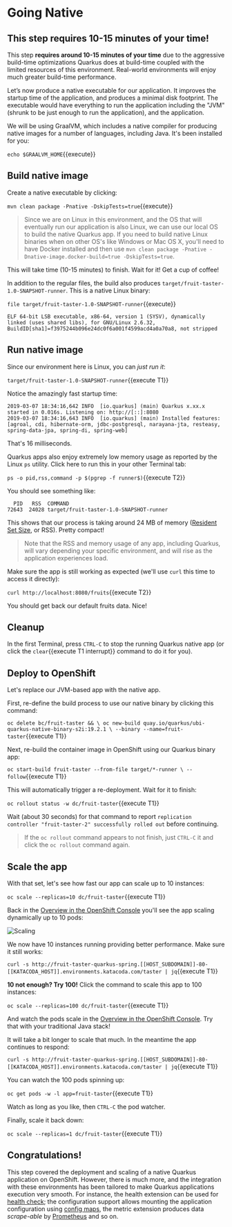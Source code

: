 # Going Native

## This step requires 10-15 minutes of your time!

This step **requires around 10-15 minutes of your time** due to the aggressive build-time optimizations
Quarkus does at build-time coupled with the limited resources of this environment. Real-world environments
will enjoy much greater build-time performance.

Let’s now produce a native executable for our application. It improves the startup time of the application, and produces a minimal disk footprint. The executable would have everything to run the application including the "JVM" (shrunk to be just enough to run the application), and the application.

We will be using GraalVM, which includes a native compiler for producing native images for a number of languages, including Java. It's been installed for you:

`echo $GRAALVM_HOME`{{execute}}

## Build native image

Create a native executable by clicking:

`mvn clean package -Pnative -DskipTests=true`{{execute}}

> Since we are on Linux in this environment, and the OS that will eventually run our application is also Linux, we can use our local OS to build the native Quarkus app. If you need to build native Linux binaries when on other OS's like Windows or Mac OS X, you'll need to have Docker installed and then use `mvn clean package -Pnative -Dnative-image.docker-build=true -DskipTests=true`.

This will take time (10-15 minutes) to finish. Wait for it! Get a cup of coffee!

In addition to the regular files, the build also produces `target/fruit-taster-1.0-SNAPSHOT-runner`. This is a native Linux binary:

`file target/fruit-taster-1.0-SNAPSHOT-runner`{{execute}}

```console
ELF 64-bit LSB executable, x86-64, version 1 (SYSV), dynamically linked (uses shared libs), for GNU/Linux 2.6.32, BuildID[sha1]=f3975244b096e24dc0f6a001f4599acd4a0a70a8, not stripped
```

## Run native image

Since our environment here is Linux, you can _just run it_:

`target/fruit-taster-1.0-SNAPSHOT-runner`{{execute T1}}

Notice the amazingly fast startup time:

```console
2019-03-07 18:34:16,642 INFO  [io.quarkus] (main) Quarkus x.xx.x started in 0.016s. Listening on: http://[::]:8080
2019-03-07 18:34:16,643 INFO  [io.quarkus] (main) Installed features: [agroal, cdi, hibernate-orm, jdbc-postgresql, narayana-jta, resteasy, spring-data-jpa, spring-di, spring-web]
```
That's 16 milliseconds.

Quarkus apps also enjoy extremely low memory usage as reported by the Linux `ps` utility. Click here to run this in your other Terminal tab:

`ps -o pid,rss,command -p $(pgrep -f runner$)`{{execute T2}}

You should see something like:

```console
  PID   RSS  COMMAND
72643  24028 target/fruit-taster-1.0-SNAPSHOT-runner
```

This shows that our process is taking around 24 MB of memory ([Resident Set Size](https://en.wikipedia.org/wiki/Resident_set_size), or RSS). Pretty compact!

> Note that the RSS and memory usage of any app, including Quarkus, will vary depending your specific environment, and will rise as the application experiences load.

Make sure the app is still working as expected (we'll use `curl` this time to access it directly):

`curl http://localhost:8080/fruits`{{execute T2}}

You should get back our default fruits data. Nice!

## Cleanup

In the first Terminal, press `CTRL-C` to stop the running Quarkus native app (or click the `clear`{{execute T1 interrupt}} command to do it for you).

## Deploy to OpenShift

Let's replace our JVM-based app with the native app.

First, re-define the build process to use our native binary by clicking this command:

`oc delete bc/fruit-taster && \
  oc new-build quay.io/quarkus/ubi-quarkus-native-binary-s2i:19.2.1 \
  --binary --name=fruit-taster`{{execute T1}}

Next, re-build the container image in OpenShift using our Quarkus binary app:

`oc start-build fruit-taster --from-file target/*-runner \
  --follow`{{execute T1}}

This will automatically trigger a re-deployment. Wait for it to finish:

`oc rollout status -w dc/fruit-taster`{{execute T1}}

Wait (about 30 seconds) for that command to report `replication controller "fruit-taster-2" successfully rolled out` before continuing.

> If the `oc rollout` command appears to not finish, just `CTRL-C` it and click the `oc rollout` command again.

## Scale the app

With that set, let's see how fast our app can scale up to 10 instances:

`oc scale --replicas=10 dc/fruit-taster`{{execute T1}}

Back in the [Overview in the OpenShift Console](https://[[HOST_SUBDOMAIN]]-8443-[[KATACODA_HOST]].environments.katacoda.com/console/project/quarkus-spring/browse/rc/fruit-taster-2?tab=details) you'll see the app scaling dynamically up to 10 pods:

![Scaling](/openshift/assets/middleware/quarkus/scaling.png)

We now have 10 instances running providing better performance. Make sure it still works:

`curl -s http://fruit-taster-quarkus-spring.[[HOST_SUBDOMAIN]]-80-[[KATACODA_HOST]].environments.katacoda.com/taster | jq`{{execute T1}}

**10 not enough? Try 100!** Click the command to scale this app to 100 instances:

`oc scale --replicas=100 dc/fruit-taster`{{execute T1}}

And watch the pods scale in the [Overview in the OpenShift Console](https://[[HOST_SUBDOMAIN]]-8443-[[KATACODA_HOST]].environments.katacoda.com/console/project/quarkus-spring/browse/rc/fruit-taster-2?tab=details). Try that with your traditional Java stack!

It will take a bit longer to scale that much. In the meantime the app continues to respond:

`curl -s http://fruit-taster-quarkus-spring.[[HOST_SUBDOMAIN]]-80-[[KATACODA_HOST]].environments.katacoda.com/taster | jq`{{execute T1}}

You can watch the 100 pods spinning up:

`oc get pods -w -l app=fruit-taster`{{execute T1}}

Watch as long as you like, then `CTRL-C` the pod watcher.

Finally, scale it back down:

`oc scale --replicas=1 dc/fruit-taster`{{execute T1}}

## Congratulations!

This step covered the deployment and scaling of a native Quarkus application on OpenShift. However, there is much more, and the integration with these environments has been tailored to make Quarkus applications execution very smooth. For instance, the health extension can be used for [health check](https://access.redhat.com/documentation/en-us/openshift_container_platform/3.11/html/developer_guide/dev-guide-application-health); the configuration support allows mounting the application configuration using [config maps](https://access.redhat.com/documentation/en-us/openshift_container_platform/3.11/html/developer_guide/dev-guide-configmaps), the metric extension produces data _scrape-able_ by [Prometheus](https://prometheus.io/) and so on.

